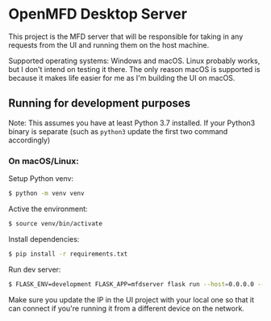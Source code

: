 OpenMFD Desktop Server
======================

This project is the MFD server that will be responsible for taking in any requests from the UI and running them on the
host machine.

Supported operating systems: Windows and macOS. Linux probably works, but I don't intend on testing it there. The only
reason macOS is supported is because it makes life easier for me as I'm building the UI on macOS.

## Running for development purposes

Note: This assumes you have at least Python 3.7 installed. If your Python3 binary is separate (such as `python3` update 
the first two command accordingly)

### On macOS/Linux:

Setup Python venv:

```bash
$ python -m venv venv
```

Active the environment:

```bash
$ source venv/bin/activate
```

Install dependencies:

```bash
$ pip install -r requirements.txt
```

Run dev server:

```bash
$ FLASK_ENV=development FLASK_APP=mfdserver flask run --host=0.0.0.0 --port=6789
```

Make sure you update the IP in the UI project with your local one so that it can connect if you're running it from a
different device on the network.